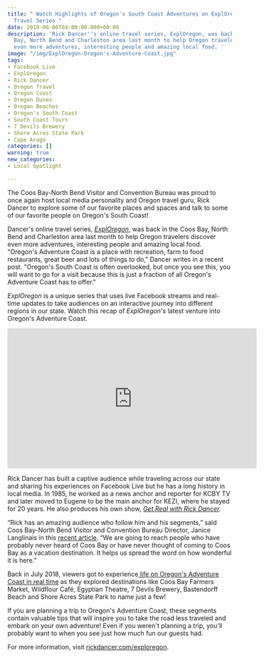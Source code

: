 ```yaml
---
title: " Watch Highlights of Oregon's South Coast Adventures on ExplOregon Online
  Travel Series "
date: 2019-06-06T04:00:00.000+00:00
description: 'Rick Dancer''s online travel series, ExplOregon, was back in the Coos
  Bay, North Bend and Charleston area last month to help Oregon travelers discover
  even more adventures, interesting people and amazing local food. '
image: "/img/ExplOregon-Oregon's-Adventure-Coast.jpg"
tags:
- Facebook Live
- ExplOregon
- Rick Dancer
- Oregon Travel
- Oregon Coast
- Oregon Dunes
- Oregon Beaches
- Oregon's South Coast
- South Coast Tours
- 7 Devils Brewery
- Shore Acres State Park
- Cape Arago
categories: []
warning: true
new_categories:
- Local Spotlight

---
```

The Coos Bay-North Bend Visitor and Convention Bureau was proud to once again host local media personality and Oregon travel guru, Rick Dancer to explore some of our favorite places and spaces and talk to some of our favorite people on Oregon's South Coast!

Dancer's online travel series, [_ExplOregon,_](https://www.facebook.com/ExplOregon-The-Back-Stories-110944429810670/) was back in the Coos Bay, North Bend and Charleston area last month to help Oregon travelers discover even more adventures, interesting people and amazing local food. "Oregon's Adventure Coast is a place with recreation, farm to food restaurants, great beer and lots of things to do," Dancer writes in a recent post. "Oregon's South Coast is often overlooked, but once you see this, you will want to go for a visit because this is just a fraction of all Oregon's Adventure Coast has to offer."

_ExplOregon_ is a unique series that uses live Facebook streams and real-time updates to take audiences on an interactive journey into different regions in our state. Watch this recap of _ExplOregon_'s latest venture into Oregon's Adventure Coast.

<iframe width="560" height="315" src="https://www.youtube.com/embed/VjgBwUwrFHA" frameborder="0" allow="accelerometer; autoplay; encrypted-media; gyroscope; picture-in-picture" allowfullscreen></iframe>

Rick Dancer has built a captive audience while traveling across our state and sharing his experiences on Facebook Live but he has a long history in local media. In 1985, he worked as a news anchor and reporter for KCBY TV and later moved to Eugene to be the main anchor for KEZI, where he stayed for 20 years. He also produces his own show, [_Get Real with Rick Dancer_](https://rickdancer.com/)_._

“Rick has an amazing audience who follow him and his segments,” said Coos Bay-North Bend Visitor and Convention Bureau Director, Janice Langlinais in this [recent article](https://theworldlink.com/news/local/online-travel-series-rolls-into-town-to-show-off-what/article_69491aa8-4133-5050-9d22-9c19a9ba6005.html). “We are going to reach people who have probably never heard of Coos Bay or have never thought of coming to Coos Bay as a vacation destination. It helps us spread the word on how wonderful it is here.”

Back in July 2018, viewers got to experience[ life on Oregon's Adventure Coast in real time](https://oregonsadventurecoast.com/blog/live-from-oregons-adventure-coast-25-experiences-with-that-oregon-life/) as they explored destinations like Coos Bay Farmers Market, Wildflour Café, Egyptian Theatre, 7 Devils Brewery, Bastendorff Beach and Shore Acres State Park to name just a few! 

If you are planning a trip to Oregon's Adventure Coast, these segments contain valuable tips that will inspire you to take the road less traveled and embark  on your own adventure!  Even if you weren't planning a trip, you'll probably want to when you see just how much fun our guests had.

For more information, visit [rickdancer.com/exploregon](https://rickdancer.com/exploregon-the-back-stories/ "https://rickdancer.com/exploregon-the-back-stories/").